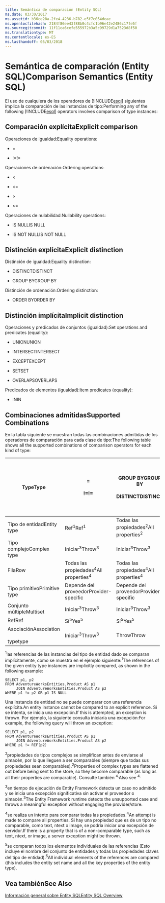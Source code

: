 ```yaml
---
title: Semántica de comparación (Entity SQL)
ms.date: 03/30/2017
ms.assetid: b36ce28a-2fe4-4236-b782-e5f7c054deae
ms.openlocfilehash: 2184f86ee43f88b0c4cfc1b96e42e2486c17fe5f
ms.sourcegitcommit: 11f11ca6cefe555972b3a5c99729d1a7523d8f50
ms.translationtype: MT
ms.contentlocale: es-ES
ms.lasthandoff: 05/03/2018
---
```

# <a name="comparison-semantics-entity-sql"></a><span data-ttu-id="d6954-102">Semántica de comparación (Entity SQL)</span><span class="sxs-lookup"><span data-stu-id="d6954-102">Comparison Semantics (Entity SQL)</span></span>
<span data-ttu-id="d6954-103">El uso de cualquiera de los operadores de [!INCLUDE[esql](../../../../../../includes/esql-md.md)] siguientes implica la comparación de las instancias de tipo:</span><span class="sxs-lookup"><span data-stu-id="d6954-103">Performing any of the following [!INCLUDE[esql](../../../../../../includes/esql-md.md)] operators involves comparison of type instances:</span></span>  
  
## <a name="explicit-comparison"></a><span data-ttu-id="d6954-104">Comparación explícita</span><span class="sxs-lookup"><span data-stu-id="d6954-104">Explicit comparison</span></span>  
 <span data-ttu-id="d6954-105">Operaciones de igualdad:</span><span class="sxs-lookup"><span data-stu-id="d6954-105">Equality operations:</span></span>  
  
-   =  
  
-   <span data-ttu-id="d6954-106">!=</span><span class="sxs-lookup"><span data-stu-id="d6954-106">!=</span></span>  
  
 <span data-ttu-id="d6954-107">Operaciones de ordenación:</span><span class="sxs-lookup"><span data-stu-id="d6954-107">Ordering operations:</span></span>  
  
-   <  
  
-   \<=  
  
-   \>  
  
-   \>=  
  
 <span data-ttu-id="d6954-108">Operaciones de nulabilidad:</span><span class="sxs-lookup"><span data-stu-id="d6954-108">Nullability operations:</span></span>  
  
-   <span data-ttu-id="d6954-109">IS NULL</span><span class="sxs-lookup"><span data-stu-id="d6954-109">IS NULL</span></span>  
  
-   <span data-ttu-id="d6954-110">IS NOT NULL</span><span class="sxs-lookup"><span data-stu-id="d6954-110">IS NOT NULL</span></span>  
  
## <a name="explicit-distinction"></a><span data-ttu-id="d6954-111">Distinción explícita</span><span class="sxs-lookup"><span data-stu-id="d6954-111">Explicit distinction</span></span>  
 <span data-ttu-id="d6954-112">Distinción de igualdad:</span><span class="sxs-lookup"><span data-stu-id="d6954-112">Equality distinction:</span></span>  
  
-   <span data-ttu-id="d6954-113">DISTINCT</span><span class="sxs-lookup"><span data-stu-id="d6954-113">DISTINCT</span></span>  
  
-   <span data-ttu-id="d6954-114">GROUP BY</span><span class="sxs-lookup"><span data-stu-id="d6954-114">GROUP BY</span></span>  
  
 <span data-ttu-id="d6954-115">Distinción de ordenación:</span><span class="sxs-lookup"><span data-stu-id="d6954-115">Ordering distinction:</span></span>  
  
-   <span data-ttu-id="d6954-116">ORDER BY</span><span class="sxs-lookup"><span data-stu-id="d6954-116">ORDER BY</span></span>  
  
## <a name="implicit-distinction"></a><span data-ttu-id="d6954-117">Distinción implícita</span><span class="sxs-lookup"><span data-stu-id="d6954-117">Implicit distinction</span></span>  
 <span data-ttu-id="d6954-118">Operaciones y predicados de conjuntos (igualdad):</span><span class="sxs-lookup"><span data-stu-id="d6954-118">Set operations and predicates (equality):</span></span>  
  
-   <span data-ttu-id="d6954-119">UNION</span><span class="sxs-lookup"><span data-stu-id="d6954-119">UNION</span></span>  
  
-   <span data-ttu-id="d6954-120">INTERSECT</span><span class="sxs-lookup"><span data-stu-id="d6954-120">INTERSECT</span></span>  
  
-   <span data-ttu-id="d6954-121">EXCEPT</span><span class="sxs-lookup"><span data-stu-id="d6954-121">EXCEPT</span></span>  
  
-   <span data-ttu-id="d6954-122">SET</span><span class="sxs-lookup"><span data-stu-id="d6954-122">SET</span></span>  
  
-   <span data-ttu-id="d6954-123">OVERLAPS</span><span class="sxs-lookup"><span data-stu-id="d6954-123">OVERLAPS</span></span>  
  
 <span data-ttu-id="d6954-124">Predicados de elementos (igualdad):</span><span class="sxs-lookup"><span data-stu-id="d6954-124">Item predicates (equality):</span></span>  
  
-   <span data-ttu-id="d6954-125">IN</span><span class="sxs-lookup"><span data-stu-id="d6954-125">IN</span></span>  
  
## <a name="supported-combinations"></a><span data-ttu-id="d6954-126">Combinaciones admitidas</span><span class="sxs-lookup"><span data-stu-id="d6954-126">Supported Combinations</span></span>  
 <span data-ttu-id="d6954-127">En la tabla siguiente se muestran todas las combinaciones admitidas de los operadores de comparación para cada clase de tipo:</span><span class="sxs-lookup"><span data-stu-id="d6954-127">The following table shows all the supported combinations of comparison operators for each kind of type:</span></span>  
  
|<span data-ttu-id="d6954-128">**Type**</span><span class="sxs-lookup"><span data-stu-id="d6954-128">**Type**</span></span>|**=**<br /><br /> <span data-ttu-id="d6954-129">**!=**</span><span class="sxs-lookup"><span data-stu-id="d6954-129">**!=**</span></span>|<span data-ttu-id="d6954-130">**GROUP BY**</span><span class="sxs-lookup"><span data-stu-id="d6954-130">**GROUP BY**</span></span><br /><br /> <span data-ttu-id="d6954-131">**DISTINCT**</span><span class="sxs-lookup"><span data-stu-id="d6954-131">**DISTINCT**</span></span>|<span data-ttu-id="d6954-132">**UNION**</span><span class="sxs-lookup"><span data-stu-id="d6954-132">**UNION**</span></span><br /><br /> <span data-ttu-id="d6954-133">**INTERSECT**</span><span class="sxs-lookup"><span data-stu-id="d6954-133">**INTERSECT**</span></span><br /><br /> <span data-ttu-id="d6954-134">**EXCEPT**</span><span class="sxs-lookup"><span data-stu-id="d6954-134">**EXCEPT**</span></span><br /><br /> <span data-ttu-id="d6954-135">**SET**</span><span class="sxs-lookup"><span data-stu-id="d6954-135">**SET**</span></span><br /><br /> <span data-ttu-id="d6954-136">**OVERLAPS**</span><span class="sxs-lookup"><span data-stu-id="d6954-136">**OVERLAPS**</span></span>|<span data-ttu-id="d6954-137">**IN**</span><span class="sxs-lookup"><span data-stu-id="d6954-137">**IN**</span></span>|<span data-ttu-id="d6954-138">**<   <=**</span><span class="sxs-lookup"><span data-stu-id="d6954-138">**<   <=**</span></span><br /><br /> <span data-ttu-id="d6954-139">**>   >=**</span><span class="sxs-lookup"><span data-stu-id="d6954-139">**>   >=**</span></span>|<span data-ttu-id="d6954-140">**ORDER BY**</span><span class="sxs-lookup"><span data-stu-id="d6954-140">**ORDER BY**</span></span>|<span data-ttu-id="d6954-141">**ES NULL**</span><span class="sxs-lookup"><span data-stu-id="d6954-141">**IS NULL**</span></span><br /><br /> <span data-ttu-id="d6954-142">**NO ES NULO**</span><span class="sxs-lookup"><span data-stu-id="d6954-142">**IS NOT NULL**</span></span>|  
|-|-|-|-|-|-|-|-|  
|<span data-ttu-id="d6954-143">Tipo de entidad</span><span class="sxs-lookup"><span data-stu-id="d6954-143">Entity type</span></span>|<span data-ttu-id="d6954-144">Ref<sup>1</sup></span><span class="sxs-lookup"><span data-stu-id="d6954-144">Ref<sup>1</sup></span></span>|<span data-ttu-id="d6954-145">Todas las propiedades<sup>2</sup></span><span class="sxs-lookup"><span data-stu-id="d6954-145">All properties<sup>2</sup></span></span>|<span data-ttu-id="d6954-146">Todas las propiedades<sup>2</sup></span><span class="sxs-lookup"><span data-stu-id="d6954-146">All properties<sup>2</sup></span></span>|<span data-ttu-id="d6954-147">Todas las propiedades<sup>2</sup></span><span class="sxs-lookup"><span data-stu-id="d6954-147">All properties<sup>2</sup></span></span>|<span data-ttu-id="d6954-148">Iniciar<sup>3</sup></span><span class="sxs-lookup"><span data-stu-id="d6954-148">Throw<sup>3</sup></span></span>|<span data-ttu-id="d6954-149">Iniciar<sup>3</sup></span><span class="sxs-lookup"><span data-stu-id="d6954-149">Throw<sup>3</sup></span></span>|<span data-ttu-id="d6954-150">Ref<sup>1</sup></span><span class="sxs-lookup"><span data-stu-id="d6954-150">Ref<sup>1</sup></span></span>|  
|<span data-ttu-id="d6954-151">Tipo complejo</span><span class="sxs-lookup"><span data-stu-id="d6954-151">Complex type</span></span>|<span data-ttu-id="d6954-152">Iniciar<sup>3</sup></span><span class="sxs-lookup"><span data-stu-id="d6954-152">Throw<sup>3</sup></span></span>|<span data-ttu-id="d6954-153">Iniciar<sup>3</sup></span><span class="sxs-lookup"><span data-stu-id="d6954-153">Throw<sup>3</sup></span></span>|<span data-ttu-id="d6954-154">Iniciar<sup>3</sup></span><span class="sxs-lookup"><span data-stu-id="d6954-154">Throw<sup>3</sup></span></span>|<span data-ttu-id="d6954-155">Iniciar<sup>3</sup></span><span class="sxs-lookup"><span data-stu-id="d6954-155">Throw<sup>3</sup></span></span>|<span data-ttu-id="d6954-156">Iniciar<sup>3</sup></span><span class="sxs-lookup"><span data-stu-id="d6954-156">Throw<sup>3</sup></span></span>|<span data-ttu-id="d6954-157">Iniciar<sup>3</sup></span><span class="sxs-lookup"><span data-stu-id="d6954-157">Throw<sup>3</sup></span></span>|<span data-ttu-id="d6954-158">Iniciar<sup>3</sup></span><span class="sxs-lookup"><span data-stu-id="d6954-158">Throw<sup>3</sup></span></span>|  
|<span data-ttu-id="d6954-159">Fila</span><span class="sxs-lookup"><span data-stu-id="d6954-159">Row</span></span>|<span data-ttu-id="d6954-160">Todas las propiedades<sup>4</sup></span><span class="sxs-lookup"><span data-stu-id="d6954-160">All properties<sup>4</sup></span></span>|<span data-ttu-id="d6954-161">Todas las propiedades<sup>4</sup></span><span class="sxs-lookup"><span data-stu-id="d6954-161">All properties<sup>4</sup></span></span>|<span data-ttu-id="d6954-162">Todas las propiedades<sup>4</sup></span><span class="sxs-lookup"><span data-stu-id="d6954-162">All properties<sup>4</sup></span></span>|<span data-ttu-id="d6954-163">Iniciar<sup>3</sup></span><span class="sxs-lookup"><span data-stu-id="d6954-163">Throw<sup>3</sup></span></span>|<span data-ttu-id="d6954-164">Iniciar<sup>3</sup></span><span class="sxs-lookup"><span data-stu-id="d6954-164">Throw<sup>3</sup></span></span>|<span data-ttu-id="d6954-165">Todas las propiedades<sup>4</sup></span><span class="sxs-lookup"><span data-stu-id="d6954-165">All properties<sup>4</sup></span></span>|<span data-ttu-id="d6954-166">Iniciar<sup>3</sup></span><span class="sxs-lookup"><span data-stu-id="d6954-166">Throw<sup>3</sup></span></span>|  
|<span data-ttu-id="d6954-167">Tipo primitivo</span><span class="sxs-lookup"><span data-stu-id="d6954-167">Primitive type</span></span>|<span data-ttu-id="d6954-168">Depende del proveedor</span><span class="sxs-lookup"><span data-stu-id="d6954-168">Provider-specific</span></span>|<span data-ttu-id="d6954-169">Depende del proveedor</span><span class="sxs-lookup"><span data-stu-id="d6954-169">Provider-specific</span></span>|<span data-ttu-id="d6954-170">Depende del proveedor</span><span class="sxs-lookup"><span data-stu-id="d6954-170">Provider-specific</span></span>|<span data-ttu-id="d6954-171">Depende del proveedor</span><span class="sxs-lookup"><span data-stu-id="d6954-171">Provider-specific</span></span>|<span data-ttu-id="d6954-172">Depende del proveedor</span><span class="sxs-lookup"><span data-stu-id="d6954-172">Provider-specific</span></span>|<span data-ttu-id="d6954-173">Depende del proveedor</span><span class="sxs-lookup"><span data-stu-id="d6954-173">Provider-specific</span></span>|<span data-ttu-id="d6954-174">Depende del proveedor</span><span class="sxs-lookup"><span data-stu-id="d6954-174">Provider-specific</span></span>|  
|<span data-ttu-id="d6954-175">Conjunto múltiple</span><span class="sxs-lookup"><span data-stu-id="d6954-175">Multiset</span></span>|<span data-ttu-id="d6954-176">Iniciar<sup>3</sup></span><span class="sxs-lookup"><span data-stu-id="d6954-176">Throw<sup>3</sup></span></span>|<span data-ttu-id="d6954-177">Iniciar<sup>3</sup></span><span class="sxs-lookup"><span data-stu-id="d6954-177">Throw<sup>3</sup></span></span>|<span data-ttu-id="d6954-178">Iniciar<sup>3</sup></span><span class="sxs-lookup"><span data-stu-id="d6954-178">Throw<sup>3</sup></span></span>|<span data-ttu-id="d6954-179">Iniciar<sup>3</sup></span><span class="sxs-lookup"><span data-stu-id="d6954-179">Throw<sup>3</sup></span></span>|<span data-ttu-id="d6954-180">Iniciar<sup>3</sup></span><span class="sxs-lookup"><span data-stu-id="d6954-180">Throw<sup>3</sup></span></span>|<span data-ttu-id="d6954-181">Iniciar<sup>3</sup></span><span class="sxs-lookup"><span data-stu-id="d6954-181">Throw<sup>3</sup></span></span>|<span data-ttu-id="d6954-182">Iniciar<sup>3</sup></span><span class="sxs-lookup"><span data-stu-id="d6954-182">Throw<sup>3</sup></span></span>|  
|<span data-ttu-id="d6954-183">Ref</span><span class="sxs-lookup"><span data-stu-id="d6954-183">Ref</span></span>|<span data-ttu-id="d6954-184">Sí<sup>5</sup></span><span class="sxs-lookup"><span data-stu-id="d6954-184">Yes<sup>5</sup></span></span>|<span data-ttu-id="d6954-185">Sí<sup>5</sup></span><span class="sxs-lookup"><span data-stu-id="d6954-185">Yes<sup>5</sup></span></span>|<span data-ttu-id="d6954-186">Sí<sup>5</sup></span><span class="sxs-lookup"><span data-stu-id="d6954-186">Yes<sup>5</sup></span></span>|<span data-ttu-id="d6954-187">Sí<sup>5</sup></span><span class="sxs-lookup"><span data-stu-id="d6954-187">Yes<sup>5</sup></span></span>|<span data-ttu-id="d6954-188">Throw</span><span class="sxs-lookup"><span data-stu-id="d6954-188">Throw</span></span>|<span data-ttu-id="d6954-189">Throw</span><span class="sxs-lookup"><span data-stu-id="d6954-189">Throw</span></span>|<span data-ttu-id="d6954-190">Sí<sup>5</sup></span><span class="sxs-lookup"><span data-stu-id="d6954-190">Yes<sup>5</sup></span></span>|  
|<span data-ttu-id="d6954-191">Asociación</span><span class="sxs-lookup"><span data-stu-id="d6954-191">Association</span></span><br /><br /> <span data-ttu-id="d6954-192">type</span><span class="sxs-lookup"><span data-stu-id="d6954-192">type</span></span>|<span data-ttu-id="d6954-193">Iniciar<sup>3</sup></span><span class="sxs-lookup"><span data-stu-id="d6954-193">Throw<sup>3</sup></span></span>|<span data-ttu-id="d6954-194">Throw</span><span class="sxs-lookup"><span data-stu-id="d6954-194">Throw</span></span>|<span data-ttu-id="d6954-195">Throw</span><span class="sxs-lookup"><span data-stu-id="d6954-195">Throw</span></span>|<span data-ttu-id="d6954-196">Throw</span><span class="sxs-lookup"><span data-stu-id="d6954-196">Throw</span></span>|<span data-ttu-id="d6954-197">Iniciar<sup>3</sup></span><span class="sxs-lookup"><span data-stu-id="d6954-197">Throw<sup>3</sup></span></span>|<span data-ttu-id="d6954-198">Iniciar<sup>3</sup></span><span class="sxs-lookup"><span data-stu-id="d6954-198">Throw<sup>3</sup></span></span>|<span data-ttu-id="d6954-199">Iniciar<sup>3</sup></span><span class="sxs-lookup"><span data-stu-id="d6954-199">Throw<sup>3</sup></span></span>|  
  
 <span data-ttu-id="d6954-200"><sup>1</sup>las referencias de las instancias del tipo de entidad dado se comparan implícitamente, como se muestra en el ejemplo siguiente:</span><span class="sxs-lookup"><span data-stu-id="d6954-200"><sup>1</sup>The references of the given entity type instances are implicitly compared, as shown in the following example:</span></span>  
  
```  
SELECT p1, p2   
FROM AdventureWorksEntities.Product AS p1   
     JOIN AdventureWorksEntities.Product AS p2   
WHERE p1 != p2 OR p1 IS NULL  
```  
  
 <span data-ttu-id="d6954-201">Una instancia de entidad no se puede comparar con una referencia explícita.</span><span class="sxs-lookup"><span data-stu-id="d6954-201">An entity instance cannot be compared to an explicit reference.</span></span> <span data-ttu-id="d6954-202">Si se intenta, se inicia una excepción.</span><span class="sxs-lookup"><span data-stu-id="d6954-202">If this is attempted, an exception is thrown.</span></span> <span data-ttu-id="d6954-203">Por ejemplo, la siguiente consulta iniciaría una excepción:</span><span class="sxs-lookup"><span data-stu-id="d6954-203">For example, the following query will throw an exception:</span></span>  
  
```  
SELECT p1, p2   
FROM AdventureWorksEntities.Product AS p1   
     JOIN AdventureWorksEntities.Product AS p2   
WHERE p1 != REF(p2)  
```  
  
 <span data-ttu-id="d6954-204"><sup>2</sup>propiedades de tipos complejos se simplifican antes de enviarse al almacén, por lo que lleguen a ser comparables (siempre que todas sus propiedades sean comparables).</span><span class="sxs-lookup"><span data-stu-id="d6954-204"><sup>2</sup>Properties of complex types are flattened out before being sent to the store, so they become comparable (as long as all their properties are comparable).</span></span> <span data-ttu-id="d6954-205">Consulte también <sup>4.</sup></span><span class="sxs-lookup"><span data-stu-id="d6954-205">Also see <sup>4.</sup></span></span>  
  
 <span data-ttu-id="d6954-206"><sup>3</sup>en tiempo de ejecución de Entity Framework detecta un caso no admitido y se inicia una excepción significativa sin activar el proveedor o almacén.</span><span class="sxs-lookup"><span data-stu-id="d6954-206"><sup>3</sup>The Entity Framework runtime detects the unsupported case and throws a meaningful exception without engaging the provider/store.</span></span>  
  
 <span data-ttu-id="d6954-207"><sup>4</sup>se realiza un intento para comparar todas las propiedades.</span><span class="sxs-lookup"><span data-stu-id="d6954-207"><sup>4</sup>An attempt is made to compare all properties.</span></span> <span data-ttu-id="d6954-208">Si hay una propiedad que es de un tipo no comparable, como text, ntext o image, se podría iniciar una excepción de servidor.</span><span class="sxs-lookup"><span data-stu-id="d6954-208">If there is a property that is of a non-comparable type, such as text, ntext, or image, a server exception might be thrown.</span></span>  
  
 <span data-ttu-id="d6954-209"><sup>5</sup>se comparan todos los elementos individuales de las referencias (Esto incluye el nombre del conjunto de entidades y todas las propiedades claves del tipo de entidad).</span><span class="sxs-lookup"><span data-stu-id="d6954-209"><sup>5</sup>All individual elements of the references are compared (this includes the entity set name and all the key properties of the entity type).</span></span>  
  
## <a name="see-also"></a><span data-ttu-id="d6954-210">Vea también</span><span class="sxs-lookup"><span data-stu-id="d6954-210">See Also</span></span>  
 [<span data-ttu-id="d6954-211">Información general sobre Entity SQL</span><span class="sxs-lookup"><span data-stu-id="d6954-211">Entity SQL Overview</span></span>](../../../../../../docs/framework/data/adonet/ef/language-reference/entity-sql-overview.md)

